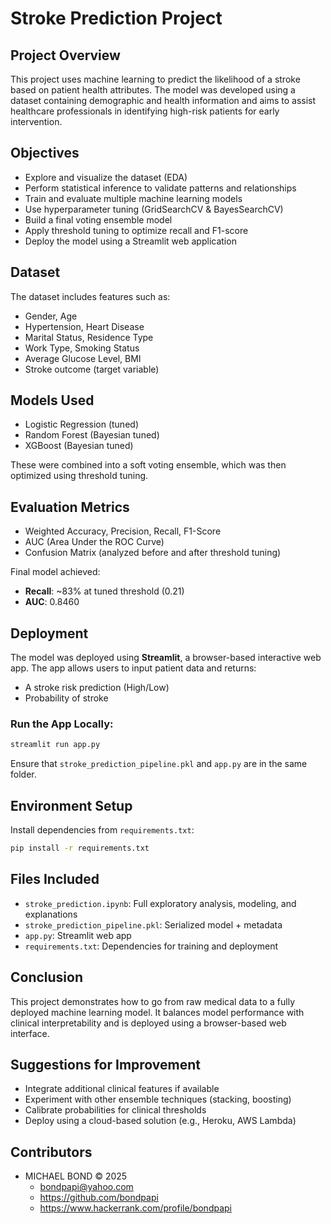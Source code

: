 #  Stroke Prediction Project

##  Project Overview
This project uses machine learning to predict the likelihood of a stroke based on patient health attributes. The model was developed using a dataset containing demographic and health information and aims to assist healthcare professionals in identifying high-risk patients for early intervention.

##  Objectives
- Explore and visualize the dataset (EDA)
- Perform statistical inference to validate patterns and relationships
- Train and evaluate multiple machine learning models
- Use hyperparameter tuning (GridSearchCV & BayesSearchCV)
- Build a final voting ensemble model
- Apply threshold tuning to optimize recall and F1-score
- Deploy the model using a Streamlit web application

## Dataset
The dataset includes features such as:
- Gender, Age
- Hypertension, Heart Disease
- Marital Status, Residence Type
- Work Type, Smoking Status
- Average Glucose Level, BMI
- Stroke outcome (target variable)

##  Models Used
- Logistic Regression (tuned)
- Random Forest (Bayesian tuned)
- XGBoost (Bayesian tuned)

These were combined into a soft voting ensemble, which was then optimized using threshold tuning.

##  Evaluation Metrics
- Weighted Accuracy, Precision, Recall, F1-Score
- AUC (Area Under the ROC Curve)
- Confusion Matrix (analyzed before and after threshold tuning)

Final model achieved:
- **Recall**: ~83% at tuned threshold (0.21)
- **AUC**: 0.8460

##  Deployment
The model was deployed using **Streamlit**, a browser-based interactive web app. The app allows users to input patient data and returns:
- A stroke risk prediction (High/Low)
- Probability of stroke

###  Run the App Locally:
```bash
streamlit run app.py
```

Ensure that `stroke_prediction_pipeline.pkl` and `app.py` are in the same folder.

##  Environment Setup
Install dependencies from `requirements.txt`:
```bash
pip install -r requirements.txt
```

##  Files Included
- `stroke_prediction.ipynb`: Full exploratory analysis, modeling, and explanations
- `stroke_prediction_pipeline.pkl`: Serialized model + metadata
- `app.py`: Streamlit web app
- `requirements.txt`: Dependencies for training and deployment

##  Conclusion
This project demonstrates how to go from raw medical data to a fully deployed machine learning model. It balances model performance with clinical interpretability and is deployed using a browser-based web interface.

##  Suggestions for Improvement
- Integrate additional clinical features if available
- Experiment with other ensemble techniques (stacking, boosting)
- Calibrate probabilities for clinical thresholds
- Deploy using a cloud-based solution (e.g., Heroku, AWS Lambda)

## Contributors
- MICHAEL BOND © 2025
  - bondpapi@yahoo.com
  - https://github.com/bondpapi
  - https://www.hackerrank.com/profile/bondpapi
